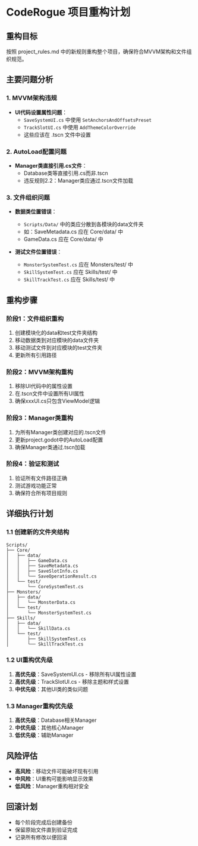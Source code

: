 # CodeRogue 项目重构计划

## 重构目标
按照 project_rules.md 中的新规则重构整个项目，确保符合MVVM架构和文件组织规范。

## 主要问题分析

### 1. MVVM架构违规
- **UI代码设置属性问题**：
  - `SaveSystemUI.cs` 中使用 `SetAnchorsAndOffsetsPreset`
  - `TrackSlotUI.cs` 中使用 `AddThemeColorOverride`
  - 这些应该在 .tscn 文件中设置

### 2. AutoLoad配置问题
- **Manager类直接引用.cs文件**：
  - Database类等直接引用.cs而非.tscn
  - 违反规则2.2：Manager类应通过.tscn文件加载

### 3. 文件组织问题
- **数据类位置错误**：
  - `Scripts/Data/` 中的类应分散到各模块的data文件夹
  - 如：SaveMetadata.cs 应在 Core/data/ 中
  - GameData.cs 应在 Core/data/ 中

- **测试文件位置错误**：
  - `MonsterSystemTest.cs` 应在 Monsters/test/ 中
  - `SkillSystemTest.cs` 应在 Skills/test/ 中
  - `SkillTrackTest.cs` 应在 Skills/test/ 中

## 重构步骤

### 阶段1：文件组织重构
1. 创建模块化的data和test文件夹结构
2. 移动数据类到对应模块的data文件夹
3. 移动测试文件到对应模块的test文件夹
4. 更新所有引用路径

### 阶段2：MVVM架构重构
1. 移除UI代码中的属性设置
2. 在.tscn文件中设置所有UI属性
3. 确保xxxUI.cs只包含ViewModel逻辑

### 阶段3：Manager类重构
1. 为所有Manager类创建对应的.tscn文件
2. 更新project.godot中的AutoLoad配置
3. 确保Manager类通过.tscn加载

### 阶段4：验证和测试
1. 验证所有文件路径正确
2. 测试游戏功能正常
3. 确保符合所有项目规则

## 详细执行计划

### 1.1 创建新的文件夹结构
```
Scripts/
├── Core/
│   ├── data/
│   │   ├── GameData.cs
│   │   ├── SaveMetadata.cs
│   │   ├── SaveSlotInfo.cs
│   │   └── SaveOperationResult.cs
│   └── test/
│       └── CoreSystemTest.cs
├── Monsters/
│   ├── data/
│   │   └── MonsterData.cs
│   └── test/
│       └── MonsterSystemTest.cs
├── Skills/
│   ├── data/
│   │   └── SkillData.cs
│   └── test/
│       ├── SkillSystemTest.cs
│       └── SkillTrackTest.cs
```

### 1.2 UI重构优先级
1. **高优先级**：SaveSystemUI.cs - 移除所有UI属性设置
2. **高优先级**：TrackSlotUI.cs - 移除主题和样式设置
3. **中优先级**：其他UI类的类似问题

### 1.3 Manager重构优先级
1. **高优先级**：Database相关Manager
2. **中优先级**：其他核心Manager
3. **低优先级**：辅助Manager

## 风险评估
- **高风险**：移动文件可能破坏现有引用
- **中风险**：UI重构可能影响显示效果
- **低风险**：Manager重构相对安全

## 回滚计划
- 每个阶段完成后创建备份
- 保留原始文件直到验证完成
- 记录所有修改以便回滚